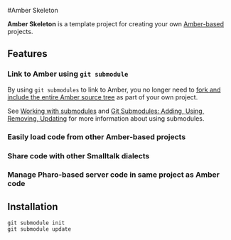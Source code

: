 #Amber Skeleton

**Amber Skeleton** is a template project for creating your own [Amber-based][1] projects.

## Features

### Link to Amber using `git submodule`

By using `git submodules` to link to Amber,
you no longer need to [fork and include the entire Amber source tree][2] as
part of your own project.

See [Working with submodules][3] and [Git Submodules: Adding, Using, Removing, Updating][4] for more information about using submodules.

### Easily load code from other Amber-based projects

### Share code with other Smalltalk dialects

### Manage Pharo-based server code in same project as Amber code

## Installation

```shell
git submodule init
git submodule update
```

[1]: https://github.com/NicolasPetton/amber
[2]: https://github.com/NicolasPetton/amber/wiki/Writing-my-first-app
[3]: http://help.github.com/submodules/
[4]: http://chrisjean.com/2009/04/20/git-submodules-adding-using-removing-and-updating/

